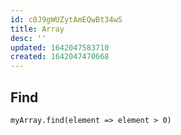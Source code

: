 ```yaml
---
id: c0J9gWUZytAmEQwBt34wS
title: Array
desc: ''
updated: 1642047583710
created: 1642047470668
---
```


## Find

```
myArray.find(element => element > 0)
```
